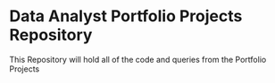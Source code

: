 # Data Analyst Portfolio Projects Repository

This Repository will hold all of the code and queries from the Portfolio Projects
